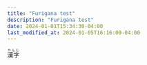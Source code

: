 ```yaml
---
title: "Furigana test"
description: "Furigana test"
date: 2024-01-01T15:34:30-04:00
last_modified_at: 2024-01-05T16:16:00-04:00
---
```


<ruby>漢字<rt>かんじ</rt></ruby>
